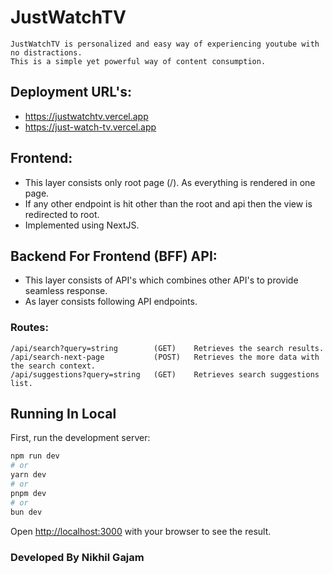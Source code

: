 # JustWatchTV

```
JustWatchTV is personalized and easy way of experiencing youtube with no distractions.
This is a simple yet powerful way of content consumption.
```

## Deployment URL's:
- https://justwatchtv.vercel.app
- https://just-watch-tv.vercel.app


## Frontend:
- This layer consists only root page (/). As everything is rendered in one page.
- If any other endpoint is hit other than the root and api then the view is redirected to root.
- Implemented using NextJS.

## Backend For Frontend (BFF) API:
- This layer consists of API's which combines other API's to provide seamless response.
- As layer consists following API endpoints.

### Routes:
```
/api/search?query=string        (GET)    Retrieves the search results.
/api/search-next-page           (POST)   Retrieves the more data with the search context.
/api/suggestions?query=string   (GET)    Retrieves search suggestions list.
```

## Running In Local

First, run the development server:

```bash
npm run dev
# or
yarn dev
# or
pnpm dev
# or
bun dev
```

Open [http://localhost:3000](http://localhost:3000) with your browser to see the result.

### Developed By Nikhil Gajam
